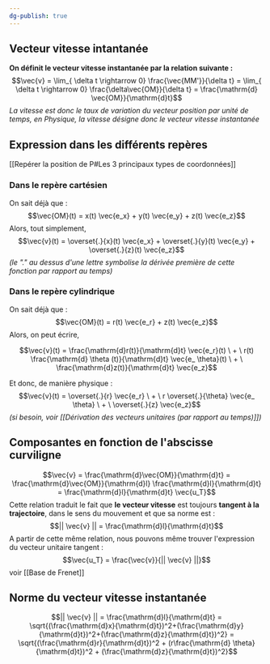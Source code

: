 ```yaml
---
dg-publish: true
---
```


## Vecteur vitesse intantanée

**On définit le vecteur vitesse instantanée par la relation suivante :**
$$\vec{v} = \lim_{ \delta t \rightarrow 0} \frac{\vec{MM'}}{\delta t} = \lim_{ \delta t \rightarrow 0} \frac{\delta\vec{OM}}{\delta t} = \frac{\mathrm{d} \vec{OM}}{\mathrm{d}t}$$
*La vitesse est donc le taux de variation du vecteur position par unité de temps, en Physique, la vitesse désigne donc le vecteur vitesse instantanée*

## Expression dans les différents repères
[[Repérer la position de P#Les 3 principaux types de coordonnées]]
### Dans le repère cartésien

On sait déjà que : 
$$\vec{OM}(t) = x(t) \vec{e_x} + y(t) \vec{e_y} + z(t) \vec{e_z}$$
Alors, tout simplement, 
$$\vec{v}(t) = \overset{.}{x}(t) \vec{e_x} + \overset{.}{y}(t) \vec{e_y} + \overset{.}{z}(t) \vec{e_z}$$
*(le "." au dessus d'une lettre symbolise la dérivée première de cette fonction par rapport au temps)*

### Dans le repère cylindrique

On sait déjà que : 
$$\vec{OM}(t) = r(t) \vec{e_r} + z(t) \vec{e_z}$$
Alors, on peut écrire, 

$$\vec{v}(t) = \frac{\mathrm{d}r(t)}{\mathrm{d}t} \vec{e_r}(t) \ + \ r(t) \frac{\mathrm{d} \theta (t)}{\mathrm{d}t} \vec{e_ \theta}(t) \ + \ \frac{\mathrm{d}z(t)}{\mathrm{d}t} \vec{e_z}$$

Et donc, de manière physique :
$$\vec{v}(t) = \overset{.}{r} \vec{e_r} \ + \ r \overset{.}{\theta} \vec{e_ \theta} \ + \ \overset{.}{z} \vec{e_z}$$
*(si besoin, voir [[Dérivation des vecteurs unitaires (par rapport au temps)]])*


## Composantes en fonction de l'abscisse curviligne

$$\vec{v} = \frac{\mathrm{d}\vec{OM}}{\mathrm{d}t} = \frac{\mathrm{d}\vec{OM}}{\mathrm{d}l} \frac{\mathrm{d}l}{\mathrm{d}t} = \frac{\mathrm{d}l}{\mathrm{d}t} \vec{u_T}$$
Cette relation traduit le fait que **le vecteur vitesse** est toujours **tangent à la trajectoire**, dans le sens du mouvement et que sa norme est :
$$|| \vec{v} || = \frac{\mathrm{d}l}{\mathrm{d}t}$$
A partir de cette même relation, nous pouvons même trouver l'expression du vecteur unitaire tangent :
$$\vec{u_T} = \frac{\vec{v}}{|| \vec{v} ||}$$
voir [[Base de Frenet]]
## Norme du vecteur vitesse instantanée

$$|| \vec{v} || = \frac{\mathrm{d}l}{\mathrm{d}t} = \sqrt{(\frac{\mathrm{d}x}{\mathrm{d}t})^2+(\frac{\mathrm{d}y}{\mathrm{d}t})^2+(\frac{\mathrm{d}z}{\mathrm{d}t})^2} = \sqrt{(\frac{\mathrm{d}r}{\mathrm{d}t})^2 + (r\frac{\mathrm{d} \theta}{\mathrm{d}t})^2 + (\frac{\mathrm{d}z}{\mathrm{d}t})^2}$$
